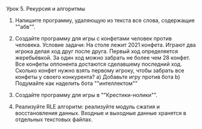 Урок 5. Рекурсия и алгоритмы

1. Напишите программу, удаляющую из текста все слова, содержащие ""абв"".
2. Создайте программу для игры с конфетами человек против человека.
Условие задачи: На столе лежит 2021 конфета. Играют два игрока делая ход друг после друга. Первый ход определяется жеребьёвкой. За один ход можно забрать не более чем 28 конфет. Все конфеты оппонента достаются сделавшему последний ход. Сколько конфет нужно взять первому игроку, чтобы забрать все конфеты у своего конкурента?
a) Добавьте игру против бота
b) Подумайте как наделить бота ""интеллектом""

3. Создайте программу для игры в ""Крестики-нолики"".

4. Реализуйте RLE алгоритм: реализуйте модуль сжатия и восстановления данных.
Входные и выходные данные хранятся в отдельных текстовых файлах.
